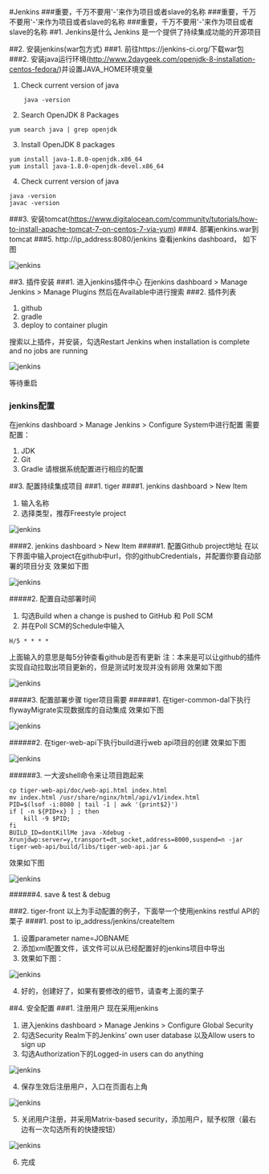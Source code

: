 #Jenkins
###重要，千万不要用'-'来作为项目或者slave的名称
###重要，千万不要用'-'来作为项目或者slave的名称
###重要，千万不要用'-'来作为项目或者slave的名称
##1. Jenkins是什么
Jenkins 是一个提供了持续集成功能的开源项目

##2. 安装jenkins(war包方式)
###1. 前往https://jenkins-ci.org/下载war包
###2. 安装java运行环境(http://www.2daygeek.com/openjdk-8-installation-centos-fedora/)并设置JAVA_HOME环境变量
1. Check current version of java
```
	java -version
```
2. Search OpenJDK 8 Packages
```
yum search java | grep openjdk
```
3. Install OpenJDK 8 packages
```
yum install java-1.8.0-openjdk.x86_64
yum install java-1.8.0-openjdk-devel.x86_64

```
4. Check current version of java
```
java -version
javac -version
```
###3. 安装tomcat(https://www.digitalocean.com/community/tutorials/how-to-install-apache-tomcat-7-on-centos-7-via-yum)
###4. 部署jenkins.war到tomcat
###5. http://ip_address:8080/jenkins 查看jenkins dashboard， 如下图

 ![jenkins](img/jenkins_dashboard.png)

##3. 插件安装
###1. 进入jenkins插件中心
在jenkins dashboard > Manage Jenkins > Manage Plugins
然后在Available中进行搜索
###2. 插件列表
1. github
2. gradle
3. deploy to container plugin

搜索以上插件，并安装，勾选Restart Jenkins when installation is complete and no jobs are running

 ![jenkins](img/jenkins_install_plugins.png)

等待重启

### jenkins配置
在jenkins dashboard > Manage Jenkins > Configure System中进行配置
需要配置：
1. JDK
2. Git
3. Gradle
请根据系统配置进行相应的配置

##3. 配置持续集成项目
###1. tiger
####1. jenkins dashboard > New Item
1. 输入名称
2. 选择类型，推荐Freestyle project

 ![jenkins](img/jenkins_create_01.png)

####2. jenkins dashboard > New Item
#####1. 配置Github project地址
在以下界面中输入project在github中url，你的githubCredentials，并配置你要自动部署的项目分支
效果如下图

 ![jenkins](img/jenkins_create_02.png)

#####2. 配置自动部署时间
1. 勾选Build when a change is pushed to GitHub 和 Poll SCM
2. 并在Poll SCM的Schedule中输入
```
H/5 * * * *
```
上面输入的意思是每5分钟查看github是否有更新
注：本来是可以让github的插件实现自动拉取出项目更新的，但是测试时发现并没有卵用
效果如下图

 ![jenkins](img/jenkins_create_03.png)

#####3. 配置部署步骤
tiger项目需要
######1. 在tiger-common-dal下执行flywayMigrate实现数据库的自动集成
效果如下图

 ![jenkins](img/jenkins_create_04.png)

######2. 在tiger-web-api下执行build进行web api项目的创建
效果如下图

 ![jenkins](img/jenkins_create_05.png)

######3. 一大波shell命令来让项目跑起来
```
cp tiger-web-api/doc/web-api.html index.html
mv index.html /usr/share/nginx/html/api/v1/index.html
PID=$(lsof -i:8080 | tail -1 | awk '{print$2}')
if [ -n ${PID+x} ] ; then
    kill -9 $PID;
fi
BUILD_ID=dontKillMe java -Xdebug -Xrunjdwp:server=y,transport=dt_socket,address=8000,suspend=n -jar tiger-web-api/build/libs/tiger-web-api.jar &
```
效果如下图

 ![jenkins](img/jenkins_create_06.png)

######4. save & test & debug

###2. tiger-front
以上为手动配置的例子，下面举一个使用jenkins restful API的栗子
####1. post to ip_address/jenkins/createItem
1. 设置parameter name=JOBNAME
2. 添加xml配置文件，该文件可以从已经配置好的jenkins项目中导出
3. 效果如下图：

 ![jenkins](img/jenkins_create_restAPI.png)

4. 好的，创建好了，如果有要修改的细节，请查考上面的栗子

##4. 安全配置
###1. 注册用户
现在采用jenkins
1. 进入jenkins dashboard > Manage Jenkins > Configure Global Security
2. 勾选Security Realm下的Jenkins’ own user database 以及Allow users to sign up
3. 勾选Authorization下的Logged-in users can do anything

 ![jenkins](img/jenkins_user_add.png)

4. 保存生效后注册用户，入口在页面右上角

 ![jenkins](img/jenkins_user_register.png)

5. 关闭用户注册，并采用Matrix-based security，添加用户，赋予权限（最右边有一次勾选所有的快捷按钮）

 ![jenkins](img/jenkins_user_security.png)

6. 完成
